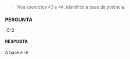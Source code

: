 > Nos exercícios 43 e 44, identifica a base da potência.

### PERGUNTA 

-5^2

#### RESPOSTA

A base é -5
